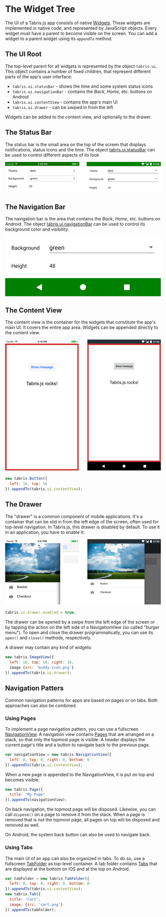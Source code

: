 # The Widget Tree

The UI of a Tabris.js app consists of native [Widgets](widget-basics.md). These widgets are implemented in native code, and represented by JavaScript objects. Every widget must have a parent to become visible on the screen. You can add a widget to a parent widget using its `appendTo` method.

## The UI Root

The top-level parent for all widgets is represented by the object `tabris.ui`. This object contains a number of fixed children, that represent different parts of the app's user interface:

- `tabris.ui.statusBar` - shows the time and some system status icons
- `tabris.ui.navigationBar` - contains the *Back*, *Home*, etc. buttons on Android
- `tabris.ui.contentView` - contains the app's main UI
- `tabris.ui.drawer` - can be swiped in from the left

Widgets can be added to the content view, and optionally to the drawer.

## The Status Bar

The status bar is the small area on the top of the screen that displays notifications, status icons and the time. The object [tabris.ui.statusBar](../api/StatusBar.md) can be used to control different aspects of its look 

![StatusBar](img/statusbar.png)

## The Navigation Bar

The navigation bar is the area that contains the *Back*, *Home*, etc. buttons on Android. The object [tabris.ui.navigationBar](../api/NavigationBar.md) can be used to control its background color and visibility.

![NavigationBar](img/navigationbar.png)

## The Content View

The content view is the container for the widgets that constitute the app's main UI. It covers the entire app area. Widgets can be appended directly to the content view.

![ContentView](img/contentview.png)

```js
new tabris.Button({
  left: 16, top: 16
}).appendTo(tabris.ui.contentView);
```

## The Drawer

The "drawer" is a common component of mobile applications. It's a container that can be slid in from the left edge of the screen, often used for top-level navigation. In Tabris.js, this drawer is disabled by default. To use it in an application, you have to enable it:

![Drawer](img/drawer.png)

```js
tabris.ui.drawer.enabled = true;
```

The drawer can be opened by a swipe from the left edge of the screen or by tapping the action on the left side of a NavigationView (so called "burger menu"). To open and close the drawer programmatically, you can use its `open()` and `close()` methods, respectively.

A drawer may contain any kind of widgets:

```js
new tabris.ImageView({
  left: 16, top: 16, right: 16,
  image {src: 'buddy-icon.png'}
}).appendTo(tabris.ui.drawer);
```

## Navigation Patters

Common navigation patterns for apps are based on pages or on tabs. Both approaches can also be combined.

### Using Pages

To implement a page navigation pattern, you can use a fullscreen [NavigationView](api/NavigationView.md). A navigation view contains [Pages](api/Page.md) that are arranged on a stack, so that only the topmost page is visible. A header displays the current page's title and a button to navigate back to the previous page.

```js
var navigationView = new tabris.NavigationView({
  left: 0, top: 0, right: 0, bottom: 0
}).appendTo(tabris.ui.contentView);
```

When a new page is appended to the NavigationView, it is put on top and becomes visible:

```js
new tabris.Page({
  title: "My Page"
}).appendTo(navigationView);
```

On back navigation, the topmost page will be disposed. Likewise, you can call `dispose()` on a page to remove it from the stack. When a page is removed that is not the topmost page, all pages on top will be disposed and removed as well.

On Android, the system back button can also be used to navigate back.

### Using Tabs

The main UI of an app can also be organized in tabs. To do so, use a fullscreen [TabFolder](api/TabFolder.md) as top-level container. A tab folder contains [Tabs](api/Tab.md) that are displayed at the bottom on iOS and at the top on Android.

```js
var tabFolder = new tabris.TabFolder({
  left: 0, top: 0, right: 0, bottom: 0
}).appendTo(tabris.ui.contentView);
new tabris.Tab({
  title: 'Cart',
  image: {src: 'cart.png'}
}).appendTo(tabFolder);
```
